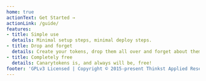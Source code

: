 ```yaml
---
home: true
actionText: Get Started →
actionLink: /guide/
features:
- title: Simple use
  details: Minimal setup steps, minimal deploy steps.
- title: Drop and forget
  details: Create your tokens, drop them all over and forget about them until that one alert.
- title: Completely free
  details: Canarytokens is, and always will be, free!
footer: 'GPLv3 Licensed | Copyright © 2015-present Thinkst Applied Research'
---
```

